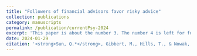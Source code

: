 ```yaml
---
title: "Followers of financial advisors favor risky advice"
collection: publications
category: manuscripts
permalink: /publication/currentPsy-2024
excerpt: 'This paper is about the number 3. The number 4 is left for future work.'
date: 2024-01-29
citation: '<strong>Sun, Q.*</strong>, Gibbert, M., Hills, T., & Nowak, E. (2024). Followers of financial advisors favor risky advice. <I>Current Psychology</I>, 43(11), 10086–10102. https://doi.org/10.1007/s12144-023-05134-7'
---
```



